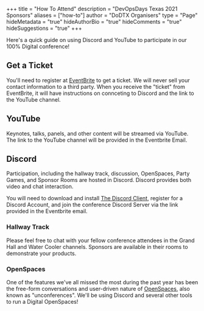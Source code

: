 +++
title = "How To Attend"
description = "DevOpsDays Texas 2021 Sponsors"
aliases = ["how-to"]
author = "DoDTX Organisers"
type = "Page"
hideMetadata = "true"
hideAuthorBio = "true"
hideComments = "true"
hideSuggestions = "true"
+++

Here's a quick guide on using Discord and YouTube to participate in our 100% Digital conference! 

## Get a Ticket

You'll need to register at [EventBrite](https://www.eventbrite.com/e/devopsdays-texas-tickets-132588572991) to get a ticket. We will never sell your contact information to a third party. When you receive the "ticket" from EventBrite, it will have instructions on connceting to Discord and the link to the YouTube channel. 

## YouTube

Keynotes, talks, panels, and other content will be streamed via YouTube. The link to the YouTube channel will be provided in the Eventbrite Email. 

## Discord

Participation, including the hallway track, discussion, OpenSpaces, Party Games, and Sponsor Rooms are hosted in Discord. Discord provides both video and chat interaction.

You will need to download and install [The Discord Client](https://discord.com/), register for a Discord Account, and join the conference Discord Server via the link provided in the Eventbrite email. 

### Hallway Track

Please feel free to chat with your fellow conference attendees in the Grand Hall and Water Cooler channels. Sponsors are available in their rooms to demonstrate your products. 

### OpenSpaces

One of the features we've all missed the most during the past year has been the free-form conversations and user-driven nature of [OpenSpaces](https://www.agilealliance.org/glossary/open-space), also known as "unconferences". We'll be using Discord and several other tools to run a Digital OpenSpaces! 